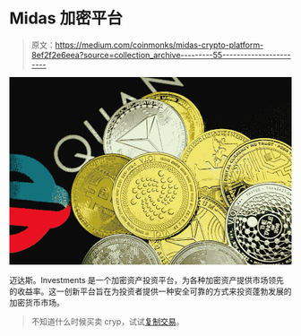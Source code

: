 # Midas 加密平台

> 原文：<https://medium.com/coinmonks/midas-crypto-platform-8ef2f2e6eea?source=collection_archive---------55----------------------->

![](img/d3d40652c67c9ebdd4e23caeed8ff057.png)

迈达斯。Investments 是一个加密资产投资平台，为各种加密资产提供市场领先的收益率。这一创新平台旨在为投资者提供一种安全可靠的方式来投资蓬勃发展的加密货币市场。

> 不知道什么时候买卖 cryp，试试[复制交易](http://coincodecap.com/go/bityard)。